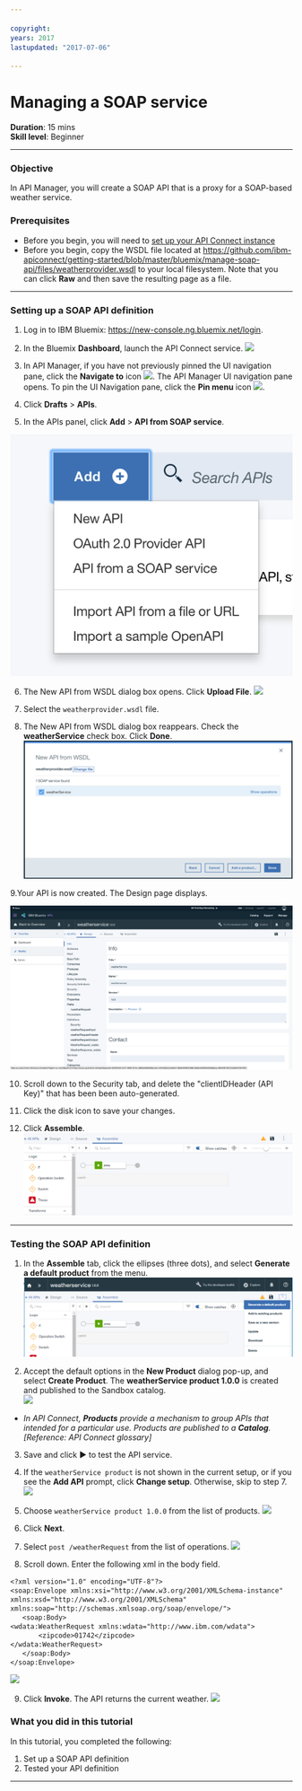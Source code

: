 ```yaml
---
 
copyright:
years: 2017
lastupdated: "2017-07-06"
 
---
```

# Managing a SOAP service
**Duration**: 15 mins  
**Skill level**: Beginner  

---
### Objective
In API Manager, you will create a SOAP API that is a proxy for a SOAP-based weather service.  

### Prerequisites
- Before you begin, you will need to [set up your API Connect instance](https://github.com/ibm-apiconnect/getting-started/blob/master/bluemix/0-prereq/README.md)
- Before you begin, copy the WSDL file located at https://github.com/ibm-apiconnect/getting-started/blob/master/bluemix/manage-soap-api/files/weatherprovider.wsdl to your local filesystem.  Note that you can click **Raw** and then save the resulting page as a file.

---
### Setting up a SOAP API definition
1. Log in to IBM Bluemix: https://new-console.ng.bluemix.net/login.

2. In the Bluemix **Dashboard**, launch the API Connect service.
![](images/Bluemix.png)

3. In API Manager, if you have not previously pinned the UI navigation pane, click the **Navigate to** icon ![](images/navigate-to.png). The API Manager UI navigation pane opens. To pin the UI Navigation pane, click the **Pin menu** icon ![](images/pinned.png).

4. Click **Drafts** > **APIs**.

5. In the APIs panel, click **Add** > **API from SOAP service**.

![](images/newapi-menu2.png)

6. The New API from WSDL dialog box opens. Click **Upload File**.
![](images/4-uploadwsdl.png)

7. Select the ```weatherprovider.wsdl``` file.

8. The New API from WSDL dialog box reappears. Check the **weatherService** check box. Click **Done**.
![](images/newapi2.png)

9.Your API is now created. The Design page displays.

![](images/designpage2.png)

10.	Scroll down to the Security tab, and delete the "clientIDHeader (API Key)" that has been been auto-generated.

11.	Click the disk icon to save your changes.

12.	Click **Assemble**.
![](images/assemble-clean.png)

---
### Testing the SOAP API definition
1. In the **Assemble** tab, click the ellipses (three dots), and select **Generate a default product** from the menu.  
   ![](images/gen-default-prod.png) 

2. Accept the default options in the **New Product** dialog pop-up, and select **Create Product**. The **weatherService product 1.0.0** is created and published to the Sandbox catalog.    
  ![](images/12a-chooseproduct.png)  
  
  - _In API Connect, **Products** provide a mechanism to  group APIs that intended for a particular use. Products are published to a **Catalog**. [Reference: API Connect glossary]_

3. Save and click ► to test the API service.

4. If the ``weatherService product`` is not shown in the current setup, or if you see the **Add API** prompt, click **Change setup**. Otherwise, skip to step 7.
![](images/11-initialtestpane.png)

5. Choose ```weatherService product 1.0.0``` from the list of products.
![](images/12-chooseproduct.png)

6.	Click **Next**.

7.	Select ```post /weatherRequest``` from the list of operations.
![](images/13-selectoperation.png)

8.	Scroll down. Enter the following xml in the body field.
```
<?xml version="1.0" encoding="UTF-8"?>
<soap:Envelope xmlns:xsi="http://www.w3.org/2001/XMLSchema-instance" xmlns:xsd="http://www.w3.org/2001/XMLSchema" xmlns:soap="http://schemas.xmlsoap.org/soap/envelope/">
   <soap:Body>
<wdata:WeatherRequest xmlns:wdata="http://www.ibm.com/wdata">
       <zipcode>01742</zipcode>
</wdata:WeatherRequest>
   </soap:Body>
</soap:Envelope> 
```

![](images/14-enterrequest.png)

9.	Click **Invoke**.
The API returns the current weather.
![](images/15-success.png)

### What you did in this tutorial
In this tutorial, you completed the following:
1. Set up a SOAP API definition
2. Tested your API definition

---
